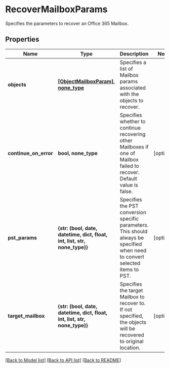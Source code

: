 # RecoverMailboxParams

Specifies the parameters to recover an Office 365 Mailbox.

## Properties
Name | Type | Description | Notes
------------ | ------------- | ------------- | -------------
**objects** | [**[ObjectMailboxParam], none_type**](ObjectMailboxParam.md) | Specifies a list of Mailbox params associated with the objects to recover. | 
**continue_on_error** | **bool, none_type** | Specifies whether to continue recovering other Mailboxes if one of Mailbox failed to recover. Default value is false. | [optional] 
**pst_params** | **{str: (bool, date, datetime, dict, float, int, list, str, none_type)}** | Specifies the PST conversion specific parameters. This should always be specified when need to convert selected items to PST. | [optional] 
**target_mailbox** | **{str: (bool, date, datetime, dict, float, int, list, str, none_type)}** | Specifies the target Mailbox to recover to. If not specified, the objects will be recovered to original location. | [optional] 

[[Back to Model list]](../README.md#documentation-for-models) [[Back to API list]](../README.md#documentation-for-api-endpoints) [[Back to README]](../README.md)


